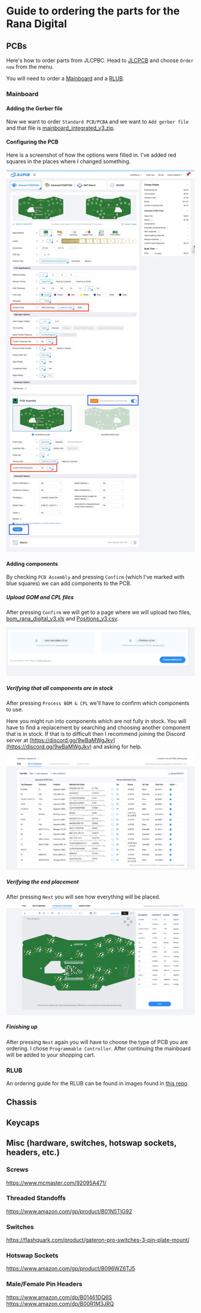 # Guide to ordering the parts for the Rana Digital

## PCBs

Here's how to order parts from JLCPBC. Head to [JLCPCB](https://jlcpcb.com/) and choose `Order now` from the menu.

You will need to order a [Mainboard](#mainboard) and a [RLUB](#rlub).

### Mainboard

#### Adding the Gerber file
Now we want to order `Standard PCB/PCBA` and we want to `Add gerber file` and that file is [mainboard\_integrated\_v3.zip](../Motherboard/Gerbers/mainboard_integrated_v3.zip).

#### Configuring the PCB
Here is a screenshot of how the options were filled in. I've added red squares in the places where I changed something.

![PCB configuration](PCB_order_page.jpg)

#### Adding components
By checking `PCB Assembly` and pressing `Confirm` (which I've marked with blue squares) we can add components to the PCB.

##### Upload GOM and CPL files
After pressing `Confirm` we will get to a page where we will upload two files, [bom\_rana\_digital\_v3.xls](../Motherboard/Gerbers/bom_rana_digital_v3.xls) and [Positions\_v3.csv](../Motherboard/Gerbers/Positions_v3.csv).

![Adding BOM and CPL](adding-bom-and-cpl.png)

##### Verifying that all components are in stock
After pressing `Process BOM & CPL` we'll have to confirm which components to use.

Here you might run into components which are not fully in stock. You will have to find a replacement by searching and choosing another component that is in stock. If that is to difficult then I recommend joining the Discord server at [https://discord.gg/9wBaMWgJkv](https://discord.gg/9wBaMWgJkv) and asking for help.

![Confirming components](verifying-that-components-exist.png)

##### Verifying the end placement
After pressing `Next` you will see how everything will be placed.

![Verifying component placement](component-verification.png)

##### Finishing up
After pressing `Next` again you will have to choose the type of PCB you are ordering. I chose `Programmable Controller`. After continuing the mainboard will be added to your shopping cart.

### RLUB

An ordering guide for the RLUB can be found in images found in [this repo](https://github.com/rana-sylvatica/RLUB).

## Chassis

## Keycaps

## Misc (hardware, switches, hotswap sockets, headers, etc.)

### Screws

https://www.mcmaster.com/92095A471/

### Threaded Standoffs

https://www.amazon.com/gp/product/B01N5TIG92

### Switches

https://flashquark.com/product/gateron-pro-switches-3-pin-plate-mount/

### Hotswap Sockets

https://www.amazon.com/gp/product/B096WZ6TJ5

### Male/Female Pin Headers

https://www.amazon.com/dp/B01461DQ6S
https://www.amazon.com/dp/B00R1M3JRQ
  